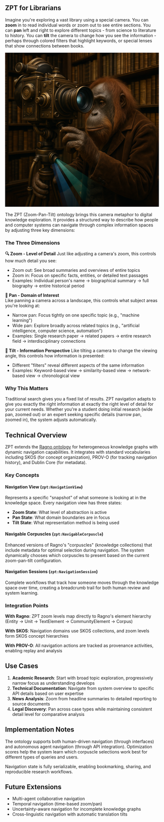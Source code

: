 ## ZPT for Librarians

Imagine you're exploring a vast library using a special camera. You can **zoom** in to read individual words or zoom out to see entire sections. You can **pan** left and right to explore different topics - from science to literature to history. You can **tilt** the camera to change how you see the information - perhaps through colored filters that highlight keywords, or special lenses that show connections between books.

![Orang utan librarian](media/ook.png) 

The ZPT (Zoom-Pan-Tilt) ontology brings this camera metaphor to digital knowledge exploration. It provides a structured way to describe how people and computer systems can navigate through complex information spaces by adjusting three key dimensions:

### The Three Dimensions

**🔍 Zoom - Level of Detail**
Just like adjusting a camera's zoom, this controls how much detail you see:
- Zoom out: See broad summaries and overviews of entire topics
- Zoom in: Focus on specific facts, entities, or detailed text passages
- Examples: Individual person's name → biographical summary → full biography → entire historical period

**🔄 Pan - Domain of Interest**  
Like panning a camera across a landscape, this controls what subject areas you're looking at:
- Narrow pan: Focus tightly on one specific topic (e.g., "machine learning")
- Wide pan: Explore broadly across related topics (e.g., "artificial intelligence, computer science, automation")
- Examples: Single research paper → related papers → entire research field → interdisciplinary connections

**📐 Tilt - Information Perspective**
Like tilting a camera to change the viewing angle, this controls how information is presented:
- Different "filters" reveal different aspects of the same information
- Examples: Keyword-based view → similarity-based view → network-based view → chronological view

### Why This Matters

Traditional search gives you a fixed list of results. ZPT navigation adapts to give you exactly the right information at exactly the right level of detail for your current needs. Whether you're a student doing initial research (wide pan, zoomed out) or an expert seeking specific details (narrow pan, zoomed in), the system adjusts automatically.

## Technical Overview

ZPT extends the [Ragno ontology](https://github.com/danja/ragno) for heterogeneous knowledge graphs with dynamic navigation capabilities. It integrates with standard vocabularies including SKOS (for concept organization), PROV-O (for tracking navigation history), and Dublin Core (for metadata).

### Key Concepts

#### Navigation View (`zpt:NavigationView`)
Represents a specific "snapshot" of what someone is looking at in the knowledge space. Every navigation view has three states:
- **Zoom State**: What level of abstraction is active
- **Pan State**: What domain boundaries are in focus  
- **Tilt State**: What representation method is being used

#### Navigable Corpuscles (`zpt:NavigableCorpuscle`)
Enhanced versions of Ragno's "corpuscles" (knowledge collections) that include metadata for optimal selection during navigation. The system dynamically chooses which corpuscles to present based on the current zoom-pan-tilt configuration.

#### Navigation Sessions (`zpt:NavigationSession`)
Complete workflows that track how someone moves through the knowledge space over time, creating a breadcrumb trail for both human review and system learning.

### Integration Points

**With Ragno**: ZPT zoom levels map directly to Ragno's element hierarchy (Entity → Unit → TextElement → CommunityElement → Corpus)

**With SKOS**: Navigation domains use SKOS collections, and zoom levels form SKOS concept hierarchies

**With PROV-O**: All navigation actions are tracked as provenance activities, enabling replay and analysis

## Use Cases

1. **Academic Research**: Start with broad topic exploration, progressively narrow focus as understanding develops
2. **Technical Documentation**: Navigate from system overview to specific API details based on user expertise
3. **News Analysis**: Zoom from headline summaries to detailed reporting to source documents
4. **Legal Discovery**: Pan across case types while maintaining consistent detail level for comparative analysis

## Implementation Notes

The ontology supports both human-driven navigation (through interfaces) and autonomous agent navigation (through API integration). Optimization scores help the system learn which corpuscle selections work best for different types of queries and users.

Navigation state is fully serializable, enabling bookmarking, sharing, and reproducible research workflows.

## Future Extensions

- Multi-agent collaborative navigation
- Temporal navigation (time-based zoom/pan)
- Uncertainty-aware navigation for incomplete knowledge graphs
- Cross-linguistic navigation with automatic translation tilts